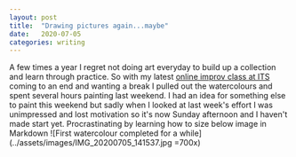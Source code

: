 ```yaml
---
layout: post
title:  "Drawing pictures again...maybe"
date:   2020-07-05
categories: writing
---
```

A few times a year I regret not doing art everyday to build up a collection and learn through practice. So with my latest [online improv class at ITS](https://improvtheatresydney.com.au/) coming to an end and wanting a break I pulled out the watercolours and spent several hours painting last weekend. I had an idea for something else to paint this weekend but sadly when I looked at last week's effort I was unimpressed and lost motivation so it's now Sunday afternoon and I haven't made  start yet. Procrastinating by learning how to size below image in Markdown
![First watercolour completed for a while](../assets/images/IMG_20200705_141537.jpg =700x)
